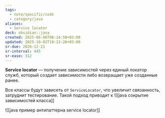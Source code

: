 ```yaml
---
tags:
  - note/specific/code
  - category/java
aliases:
  - Service locator
deck: obsidian::java
created: 2025-06-06T08:14:50+03:00
updated: 2025-10-02T18:13:28+03:00
sr-due: 2026-12-21
sr-interval: 445
sr-ease: 312
---
```


**Service locator**
—
получение зависимостей через единый локатор служб, который создает зависимости либо возвращает уже созданные ранее.

Все классы будут зависеть от `ServiceLocator`, что увеличит связанность, затруднит тестирование. Такой подход приводит к
![[java сокрытие зависимостей класса]]

![[java пример антипаттерна service locator]]

